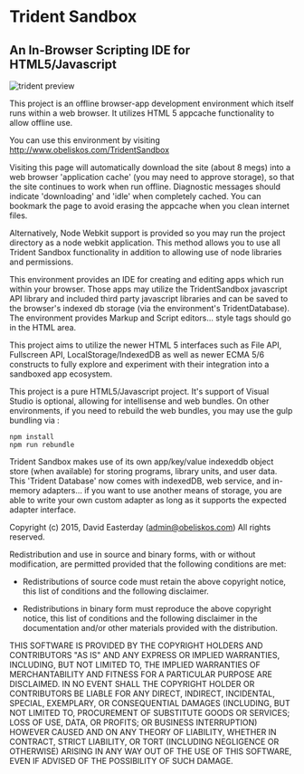 # Trident Sandbox

## An In-Browser Scripting IDE for HTML5/Javascript

![trident preview](http://www.obeliskos.com/surface/trident_sandbox_210.png)

This project is an offline browser-app development environment which itself runs within a web browser.  It utilizes HTML 5 appcache functionality to allow offline use.

You can use this environment by visiting http://www.obeliskos.com/TridentSandbox

Visiting this page will automatically download the site (about 8 megs) into a web browser 'application cache' (you may need to approve storage), so that the site continues to work when run offline.  Diagnostic messages should indicate 'downloading' and 'idle' when completely cached.  You can bookmark the page to avoid erasing the appcache when you clean internet files.

Alternatively, Node Webkit support is provided so you may run the project directory as a node webkit application.  This method allows you to use all Trident Sandbox functionality in addition to allowing use of node libraries and permissions.

This environment provides an IDE for creating and editing apps which run within your browser.  Those apps may utilize the TridentSandbox javascript API library and included third party javascript libraries and can be saved to the browser's indexed db storage (via the environment's TridentDatabase).  The environment provides Markup and Script editors... style tags should go in the HTML area.

This project aims to utilize the newer HTML 5 interfaces such as File API, Fullscreen API, LocalStorage/IndexedDB as well as newer ECMA 5/6 constructs to fully explore and experiment with their integration into a sandboxed app ecosystem. 

This project is a pure HTML5/Javascript project.  It's support of Visual Studio is optional, allowing for intellisense and web bundles.  On other environments, if you need to rebuild the web bundles, you may use the gulp bundling via :

```
npm install
npm run rebundle
```

Trident Sandbox makes use of its own app/key/value indexeddb object store (when available) for storing programs, library units, and user data.  This 'Trident Database' now comes with indexedDB, web service, and in-memory adapters... if you want to use another means of storage, you are able to write your own custom adapter as long as it supports the expected adapter interface.


Copyright (c) 2015, David Easterday (admin@obeliskos.com)
All rights reserved.

Redistribution and use in source and binary forms, with or without
modification, are permitted provided that the following conditions are met:

* Redistributions of source code must retain the above copyright notice, this
  list of conditions and the following disclaimer.

* Redistributions in binary form must reproduce the above copyright notice,
  this list of conditions and the following disclaimer in the documentation
  and/or other materials provided with the distribution.

THIS SOFTWARE IS PROVIDED BY THE COPYRIGHT HOLDERS AND CONTRIBUTORS "AS IS"
AND ANY EXPRESS OR IMPLIED WARRANTIES, INCLUDING, BUT NOT LIMITED TO, THE
IMPLIED WARRANTIES OF MERCHANTABILITY AND FITNESS FOR A PARTICULAR PURPOSE ARE
DISCLAIMED. IN NO EVENT SHALL THE COPYRIGHT HOLDER OR CONTRIBUTORS BE LIABLE
FOR ANY DIRECT, INDIRECT, INCIDENTAL, SPECIAL, EXEMPLARY, OR CONSEQUENTIAL
DAMAGES (INCLUDING, BUT NOT LIMITED TO, PROCUREMENT OF SUBSTITUTE GOODS OR
SERVICES; LOSS OF USE, DATA, OR PROFITS; OR BUSINESS INTERRUPTION) HOWEVER
CAUSED AND ON ANY THEORY OF LIABILITY, WHETHER IN CONTRACT, STRICT LIABILITY,
OR TORT (INCLUDING NEGLIGENCE OR OTHERWISE) ARISING IN ANY WAY OUT OF THE USE
OF THIS SOFTWARE, EVEN IF ADVISED OF THE POSSIBILITY OF SUCH DAMAGE.
